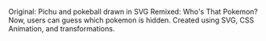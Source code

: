 Original: Pichu and pokeball drawn in SVG
Remixed: Who's That Pokemon? Now, users can guess which pokemon is hidden. Created using SVG, CSS Animation, and transformations.
